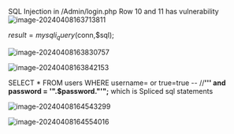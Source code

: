 SQL Injection in /Admin/login.php        Row 10 and 11 has vulnerability![image-20240408163713811](C:\Users\Jason\AppData\Roaming\Typora\typora-user-images\image-20240408163713811.png)

$result = mysqli_query($conn,$sql);

![image-20240408163830757](C:\Users\Jason\AppData\Roaming\Typora\typora-user-images\image-20240408163830757.png)

![image-20240408163842153](C:\Users\Jason\AppData\Roaming\Typora\typora-user-images\image-20240408163842153.png)

SELECT * FROM users WHERE username= or true=true -- //**''' and password = '".$password."'";**     which is Spliced sql statements

![image-20240408164543299](C:\Users\Jason\AppData\Roaming\Typora\typora-user-images\image-20240408164543299.png)

![image-20240408164554016](C:\Users\Jason\AppData\Roaming\Typora\typora-user-images\image-20240408164554016.png)